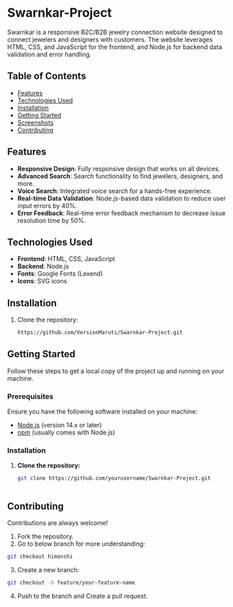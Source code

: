 # Swarnkar-Project

Swarnkar is a responsive B2C/B2B jewelry connection website designed to connect jewelers and designers with customers. The website leverages HTML, CSS, and JavaScript for the frontend, and Node.js for backend data validation and error handling.

## Table of Contents

- [Features](#features)
- [Technologies Used](#technologies-used)
- [Installation](#installation)
- [Getting Started](#gettingstarted)
- [Screenshots](#project-structure)
- [Contributing](#contributing)

## Features

- **Responsive Design**: Fully responsive design that works on all devices.
- **Advanced Search**: Search functionality to find jewelers, designers, and more.
- **Voice Search**: Integrated voice search for a hands-free experience.
- **Real-time Data Validation**: Node.js-based data validation to reduce user input errors by 40%.
- **Error Feedback**: Real-time error feedback mechanism to decrease issue resolution time by 50%.

## Technologies Used

- **Frontend**: HTML, CSS, JavaScript
- **Backend**: Node.js
- **Fonts**: Google Fonts (Lexend)
- **Icons**: SVG icons

## Installation

1. Clone the repository:
   ```sh
   https://github.com/VersionMaruti/Swarnkar-Project.git
   ```

## Getting Started

Follow these steps to get a local copy of the project up and running on your machine.

### Prerequisites

Ensure you have the following software installed on your machine:

- [Node.js](https://nodejs.org/) (version 14.x or later)
- [npm](https://www.npmjs.com/) (usually comes with Node.js)

### Installation

1. **Clone the repository:**

   ```sh
   git clone https://github.com/yourusername/Swarnkar-Project.git



## Contributing

Contributions are always welcome!

1. Fork the repository.
2. Go to below branch for more understanding:
```sh
git checkout himanshi
```
3. Create a new branch:
```sh
git checkout -b feature/your-feature-name
```
4. Push to the branch and Create a pull request.

